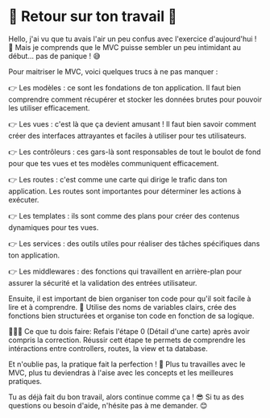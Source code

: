 # 🎉 Retour sur ton travail 🎉

Hello, j'ai vu que tu avais l'air un peu confus avec l'exercice d'aujourd'hui ! 🤩 Mais je comprends que le MVC puisse sembler un peu intimidant au début... pas de panique ! 😅

Pour maitriser le MVC, voici quelques trucs à ne pas manquer :

👉 Les modèles : ce sont les fondations de ton application. Il faut bien comprendre comment récupérer et stocker les données brutes pour pouvoir les utiliser efficacement.

👉 Les vues : c'est là que ça devient amusant ! Il faut bien savoir comment créer des interfaces attrayantes et faciles à utiliser pour tes utilisateurs.

👉 Les contrôleurs : ces gars-là sont responsables de tout le boulot de fond pour que tes vues et tes modèles communiquent efficacement.

👉 Les routes : c'est comme une carte qui dirige le trafic dans ton application. Les routes sont importantes pour déterminer les actions à exécuter.

👉 Les templates : ils sont comme des plans pour créer des contenus dynamiques pour tes vues.

👉 Les services : des outils utiles pour réaliser des tâches spécifiques dans ton application.

👉 Les middlewares : des fonctions qui travaillent en arrière-plan pour assurer la sécurité et la validation des entrées utilisateur.

Ensuite, il est important de bien organiser ton code pour qu'il soit facile à lire et à comprendre. 🧐 Utilise des noms de variables clairs, crée des fonctions bien structurées et organise ton code en fonction de sa logique.

👮🏻‍♂️ Ce que tu dois faire: 
Refais l'étape 0 (Détail d'une carte) après avoir compris la correction. Réussir cett étape te permets de comprendre
les intéractions entre controllers, routes, la view et ta database.

Et n'oublie pas, la pratique fait la perfection ! 💪 Plus tu travailles avec le MVC, plus tu deviendras à l'aise avec les concepts et les meilleures pratiques.

Tu as déjà fait du bon travail, alors continue comme ça ! 😎 Si tu as des questions ou besoin d'aide, n'hésite pas à me demander. 😊